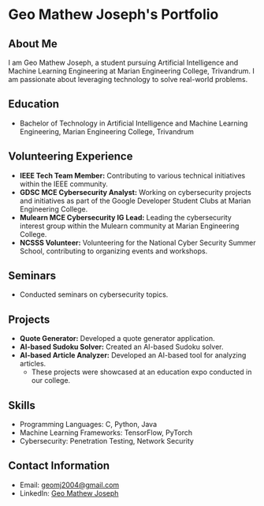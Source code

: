 # Geo Mathew Joseph's Portfolio

## About Me
I am Geo Mathew Joseph, a student pursuing Artificial Intelligence and Machine Learning Engineering at Marian Engineering College, Trivandrum. I am passionate about leveraging technology to solve real-world problems.

## Education
- Bachelor of Technology in Artificial Intelligence and Machine Learning Engineering, Marian Engineering College, Trivandrum

## Volunteering Experience
- **IEEE Tech Team Member:** Contributing to various technical initiatives within the IEEE community.
- **GDSC MCE Cybersecurity Analyst:** Working on cybersecurity projects and initiatives as part of the Google Developer Student Clubs at Marian Engineering College.
- **Mulearn MCE Cybersecurity IG Lead:** Leading the cybersecurity interest group within the Mulearn community at Marian Engineering College.
- **NCSSS Volunteer:** Volunteering for the National Cyber Security Summer School, contributing to organizing events and workshops.

## Seminars
- Conducted seminars on cybersecurity topics.

## Projects
- **Quote Generator:** Developed a quote generator application.
- **AI-based Sudoku Solver:** Created an AI-based Sudoku solver.
- **AI-based Article Analyzer:** Developed an AI-based tool for analyzing articles.
  - These projects were showcased at an education expo conducted in our college.

## Skills
- Programming Languages: C, Python, Java
- Machine Learning Frameworks: TensorFlow, PyTorch
- Cybersecurity: Penetration Testing, Network Security

## Contact Information
- Email: [geomj2004@gmail.com](mailto:geomj2004@gmail.com)
- LinkedIn: [Geo Mathew Joseph](https://www.linkedin.com/in/geo-mathew-joseph-102057231/)

